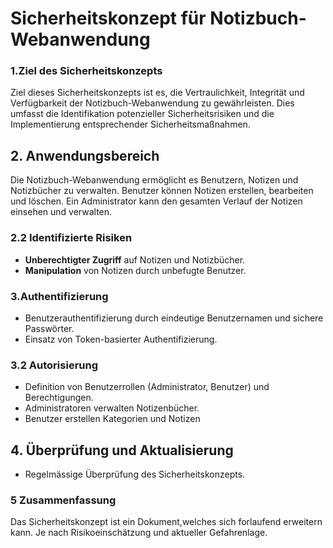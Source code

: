 # Sicherheitskonzept für Notizbuch-Webanwendung

### 1.Ziel des Sicherheitskonzepts
Ziel dieses Sicherheitskonzepts ist es, die Vertraulichkeit, Integrität und Verfügbarkeit der Notizbuch-Webanwendung zu gewährleisten. Dies umfasst die Identifikation potenzieller Sicherheitsrisiken und die Implementierung entsprechender Sicherheitsmaßnahmen.

## 2. Anwendungsbereich
Die Notizbuch-Webanwendung ermöglicht es Benutzern, Notizen und Notizbücher zu verwalten. Benutzer können Notizen erstellen, bearbeiten und löschen. Ein Administrator kann den gesamten Verlauf der Notizen einsehen und verwalten.

### 2.2 Identifizierte Risiken
- **Unberechtigter Zugriff** auf Notizen und Notizbücher.
- **Manipulation** von Notizen durch unbefugte Benutzer.


### 3.Authentifizierung
- Benutzerauthentifizierung durch eindeutige Benutzernamen und sichere Passwörter.
- Einsatz von Token-basierter Authentifizierung.

### 3.2 Autorisierung
- Definition von Benutzerrollen (Administrator, Benutzer) und Berechtigungen.
- Administratoren verwalten Notizenbücher.
- Benutzer erstellen Kategorien und Notizen 


## 4. Überprüfung und Aktualisierung
- Regelmässige Überprüfung des Sicherheitskonzepts.

### 5 Zusammenfassung
Das Sicherheitskonzept ist ein Dokument,welches sich forlaufend erweitern kann. Je nach Risikoeinschätzung und aktueller Gefahrenlage.
